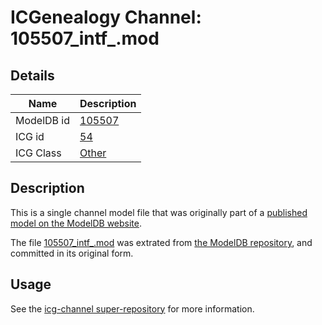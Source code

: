 # ICGenealogy Channel: 105507\_intf\_.mod

## Details

Name | Description
---- | -----------
ModelDB id | [105507](http://senselab.med.yale.edu/ModelDB/ShowModel.cshtml?model=105507)
ICG id | [54](http://icg.neurotheory.ox.ac.uk/channels/other/54)
ICG Class | [Other](http://icg.neurotheory.ox.ac.uk/channels/other)

## Description

This is a single channel model file that was originally part of a [published model on the ModelDB website](http://senselab.med.yale.edu/mModelDB/ShowModel.cshtml?model=105507).

The file [105507\_intf\_.mod](105507_intf_.mod) was extrated from [the ModelDB repository](http://senselab.med.yale.edu/ModelDB/ShowModel.cshtml?model=105507), and committed in its original form.

## Usage

See the [icg-channel super-repository](https://github.com/icgenealogy/icg-channels) for more information.